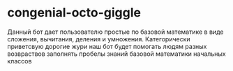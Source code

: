 # congenial-octo-giggle
Данный бот дает пользователю простые по базовой математике в виде сложения, вычитания, деления и умножения.
Категорически приветсвую дорогие жури наш бот будет помогать людям разных возвраствов заполнять пробелы знаний базовой математики начальных классов
